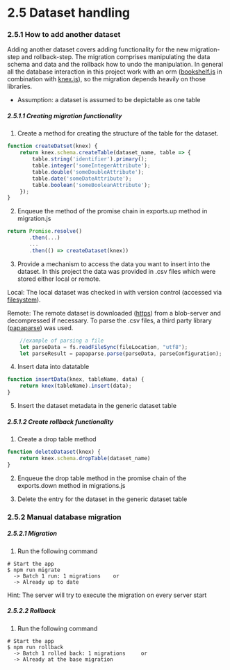 # 2.5 Dataset handling
### 2.5.1 How to add another dataset
Adding another dataset covers adding functionality for the new migration-step and rollback-step.
The migration comprises manipulating the data schema and data and the rollback how to undo the manipulation.
In general all the database interaction in this project work with an orm ([bookshelf.js](http://bookshelfjs.org/) in combination with [knex.js](http://knexjs.org/)),
so the migration depends heavily on those libraries.

- Assumption: a dataset is assumed to be depictable as one table

##### 2.5.1.1 Creating migration functionality

1) Create a method for creating the structure of the table for
 the dataset. 

```javascript
function createDatset(knex) {
    return knex.schema.createTable(dataset_name, table => {
        table.string('identifier').primary();
        table.integer('someIntegerAttribute');
        table.double('someDoubleAttribute');
        table.date('someDateAttribute');
        table.boolean('someBooleanAttribute');
    });
}
```

2) Enqueue the method of the promise chain in exports.up method in migration.js
```javascript
return Promise.resolve()
       .then(...)
       ...
       .then(() => createDataset(knex))
```

3) Provide a mechanism to access the data you want to insert into the dataset. In this project the data was provided in .csv files which were stored either local or remote.

Local: The local dataset was checked in with version control (accessed via [filesystem](https://nodejs.org/api/fs.html)).

Remote: The remote dataset is downloaded ([https](https://nodejs.org/api/https.html)) from a blob-server and decompressed if necessary. 
To parse the .csv files, a third party library ([papaparse](https://www.papaparse.com/docs)) was used.

```javascript
    //example of parsing a file
    let parseData = fs.readFileSync(fileLocation, "utf8");
    let parseResult = papaparse.parse(parseData, parseConfiguration);
```

4) Insert data into datatable

```javascript
function insertData(knex, tableName, data) {
    return knex(tableName).insert(data);
}
```

5) Insert the dataset metadata in the generic dataset table

##### 2.5.1.2 Create rollback functionality

1) Create a drop table method

```javascript
function deleteDataset(knex) {
    return knex.schema.dropTable(dataset_name)
}
```

2) Enqueue the drop table method in the promise chain of the exports.down method in migrations.js

3) Delete the entry for the dataset in the generic dataset table


### 2.5.2 Manual database migration
##### 2.5.2.1 Migration
1) Run the following command
```
# Start the app
$ npm run migrate
  -> Batch 1 run: 1 migrations    or
  -> Already up to date
```
Hint: The server will try to execute the migration on every server start

##### 2.5.2.2 Rollback
1) Run the following command
```
# Start the app
$ npm run rollback
  -> Batch 1 rolled back: 1 migrations     or
  -> Already at the base migration
```

